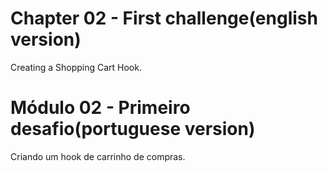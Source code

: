 # Chapter 02 - First challenge(english version)
Creating a Shopping Cart Hook.

# Módulo 02 - Primeiro desafio(portuguese version)
Criando um hook de carrinho de compras.
